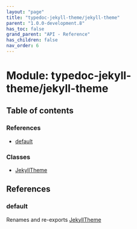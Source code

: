```yaml
---
layout: "page"
title: "typedoc-jekyll-theme/jekyll-theme"
parent: "1.0.0-development.8"
has_toc: false
grand_parent: "API - Reference"
has_children: false
nav_order: 6
---
```


# Module: typedoc-jekyll-theme/jekyll-theme

## Table of contents

### References

- [default](../wiki/typedoc-jekyll-theme.jekyll-theme#default)

### Classes

- [JekyllTheme](../wiki/typedoc-jekyll-theme.jekyll-theme.JekyllTheme)

## References

### default

Renames and re-exports [JekyllTheme](../wiki/typedoc-jekyll-theme.jekyll-theme.JekyllTheme)
